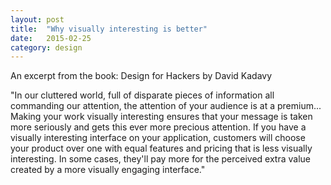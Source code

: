 ```yaml
---
layout: post
title:  "Why visually interesting is better"
date:   2015-02-25
category: design
---
```


An excerpt from the book: Design for Hackers by David Kadavy

"In our cluttered world, full of disparate pieces of information all commanding our attention, the attention of your audience is at a premium... Making your work visually interesting ensures that your message is taken more seriously and gets this ever more precious attention. If you have a visually interesting interface on your application, customers will choose your product over one with equal features and pricing that is less visually interesting. In some cases, they'll pay more for the perceived extra value created by a more visually engaging interface."